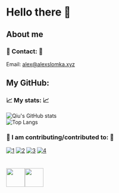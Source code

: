 # Hello there 👋

## About me
### 📱 Contact: 📱 <br>
Email: [alex@alexslomka.xyz](mailto:alex@alexslomka.xyz)

## My GitHub:
### 📈 My stats: 📈 <br>
![Qiu's GitHub stats](https://github-readme-stats.vercel.app/api?username=qiu-x&show_icons=true&theme=solarized-dark&count_private=true&include_all_commits=true)
<br>
![Top Langs](https://github-readme-stats.vercel.app/api/top-langs/?username=qiu-x&show_icons=true&theme=solarized-dark&layout=compact&exclude_repo=linux&count_private=true&include_all_commits=true)

### 🤝 I am contributing/contributed to: 🤝 <br>
[![1](https://github-readme-stats.vercel.app/api/pin/?username=newsboat&repo=newsboat&theme=solarized-dark)](https://github.com/newsboat/newsboat)
[![2](https://github-readme-stats.vercel.app/api/pin/?username=smallstep&repo=truststore&theme=solarized-dark)](https://github.com/smallstep/truststore)
[![3](https://github-readme-stats.vercel.app/api/pin/?username=fosslife&repo=awesome-ricing&theme=solarized-dark)](https://github.com/fosslife/awesome-ricing)
[![4](https://github-readme-stats.vercel.app/api/pin/?username=SerenityOS&repo=serenity&theme=solarized-dark)](https://github.com/SerenityOS/serenity)

#  

<div class="footer-icons" style="display: flex">
	<a href="https://endsoftwarepatents.org/innovating-without-patents"><img src="https://raw.githubusercontent.com/qiu-x/qiu-x/main/no-patents.svg" height="50"></a>
  <img src="https://raw.githubusercontent.com/qiu-x/qiu-x/main/no-facebook.svg" height="50"/>
</div>
